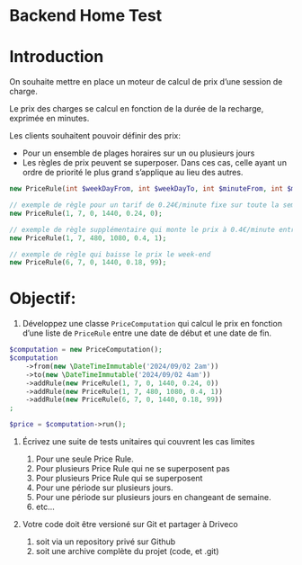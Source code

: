 # Backend Home Test

# Introduction

On souhaite mettre en place un moteur de calcul de prix d’une session de charge.

Le prix des charges se calcul en fonction de la durée de la recharge, exprimée en minutes.

Les clients souhaitent pouvoir définir des prix:

- Pour un ensemble de plages horaires sur un ou plusieurs jours
- Les règles de prix peuvent se superposer. Dans ces cas, celle ayant un ordre de priorité le plus grand s’applique au lieu des autres.

```php
new PriceRule(int $weekDayFrom, int $weekDayTo, int $minuteFrom, int $minuteTo, float $minutePrice, int $priority);

// exemple de règle pour un tarif de 0.24€/minute fixe sur toute la semaine
new PriceRule(1, 7, 0, 1440, 0.24, 0);

// exemple de règle supplémentaire qui monte le prix à 0.4€/minute entre 8:00 et 18:00 tout les jours de semaine:
new PriceRule(1, 7, 480, 1080, 0.4, 1);

// exemple de règle qui baisse le prix le week-end
new PriceRule(6, 7, 0, 1440, 0.18, 99);
```

# Objectif:

1. Développez une classe `PriceComputation`  qui calcul le prix en fonction d’une liste de `PriceRule`  entre une date de début et une date de fin.

```php
$computation = new PriceComputation();
$computation
    ->from(new \DateTimeImmutable('2024/09/02 2am'))
    ->to(new \DateTimeImmutable('2024/09/02 4am'))
    ->addRule(new PriceRule(1, 7, 0, 1440, 0.24, 0))
	->addRule(new PriceRule(1, 7, 480, 1080, 0.4, 1))
	->addRule(new PriceRule(6, 7, 0, 1440, 0.18, 99))
;

$price = $computation->run();
```

1. Écrivez une suite de tests unitaires qui couvrent les cas limites
    1. Pour une seule Price Rule.
    2. Pour plusieurs Price Rule qui ne se superposent pas
    3. Pour plusieurs Price Rule qui se superposent
    4. Pour une période sur plusieurs jours.
    5. Pour une période sur plusieurs jours en changeant de semaine.
    6. etc…

1. Votre code doit être versioné sur Git et partager à Driveco
    1. soit via un repository privé sur Github
    2. soit une archive complète du projet (code, et .git)